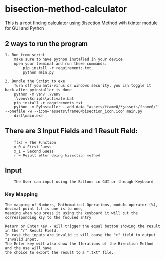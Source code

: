 # bisection-method-calculator
This is a root finding calculator using Bisection Method with tkinter module for GUI and Python

## 2 ways to run the program
    
    1. Run from script
        make sure to have python installed in your device
        open your terminal and run these commands:
            pip install -r requirements.txt
            python main.py
        
    2. Bundle the Script to exe
        Turn off you anti-virus or windows security, you can toggle it back after pyinstaller is done
        python -m venv .\venv
        .\venv\Scripts\activate.bat
        pip install -r requirements.txt
        python -m PyInstaller --add-data "assets/frame0/*;assets/frame0/" --onefile -w --icon="assets\frame0\bisection_icon.ico" main.py
        dist\main.exe
    
## There are 3 Input Fields and 1 Result Field:
        f(x) = The Function
        x_0 = First Guess
        x_1 = Second Guess
        r = Result after doing bisection method
    
## Input
        The User can input using the Buttons in GUI or through Keyboard
        
### Key Mapping 
    The mapping of Numbers, Mathematical Operations, modulo operator (%), decimal point (.) is one is to one,
    meaning when you press it using the keyboard it will put the corressponding key to the focused entry

    Return or Enter Key - Will trigger the equal button showing the result in the "r" Result Field.
    In case the inputs are invalid it will cause the "r" field to output "Invalid Input.
    The Enter key will also show the Iterations of the Bisection Method and the use will have
    the choice to export the result to a ".txt" file. 


